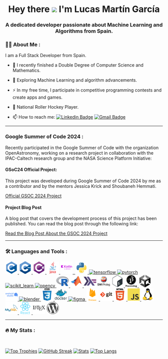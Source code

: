 <!--<div id="header" align="center">
  <img src="https://media.giphy.com/media/M9gbBd9nbDrOTu1Mqx/giphy.gif" width="100"/>
  <div id="badges">
    <a href="https://www.linkedin.com/in/martingarcialucas/">
      <img src="https://img.shields.io/badge/LinkedIn-blue?style=for-the-badge&logo=linkedin&logoColor=white" alt="LinkedIn Badge"/>
    </a>
  </div>
   <img src="https://komarev.com/ghpvc/?username=lucasmg18&style=flat-square&color=blue" alt=""/> 
</div> 

<div id="header" align="center">
  <img src="https://media.giphy.com/media/v1.Y2lkPTc5MGI3NjExOG40cGN6bDExNGZnYWowb250MTllc2FodG8xa3Z1amRybW01aXExdyZlcD12MV9pbnRlcm5hbF9naWZfYnlfaWQmY3Q9Zw/qgQUggAC3Pfv687qPC/giphy.gif" width="150"/>
  
<div id="header" align="center">
  <!--<img src="https://media.giphy.com/media/v1.Y2lkPTc5MGI3NjExa2p0OGl3ZGVnNGVpa2Jjd2pjdmRuODlrZmdra3k3OXZsZDd2YXJvaCZlcD12MV9pbnRlcm5hbF9naWZfYnlfaWQmY3Q9cw/f3Ft7V5eBKX55XDJXC/giphy.gif" width="150"/>--
  
  <div id="badges">
    <a href="https://www.linkedin.com/in/martingarcialucas/">
      <img src="https://img.shields.io/badge/LinkedIn-blue?style=for-the-badge&logo=linkedin&logoColor=white" alt="LinkedIn Badge"/>
    </a>
  </div>
  <!-- <img src="https://komarev.com/ghpvc/?username=lucasmg18&style=flat-square&color=blue" alt=""/> --
</div>

</div>

-->
<h1 align="center"> 
  Hey there
  <img src="https://media.giphy.com/media/hvRJCLFzcasrR4ia7z/giphy.gif" width="30px" />
  I'm Lucas Martín García
</h1>

<h3 align="center" >
  A dedicated developer passionate about Machine Learning and Algorithms from Spain.
</h3>





### :man_technologist: About Me :
I am a Full Stack Developer from Spain.

- :telescope: I recently finished a Double Degree of Computer Science and Mathematics.

- :seedling: Exploring Machine Learning and algorithm advancements.

- :zap: In my free time, I participate in competitive programming contests and create apps and games.

- :ice_hockey: National Roller Hockey Player.
- :mailbox: How to reach me: [![Linkedin Badge](https://img.shields.io/badge/-lucasmg18-blue?style=flat&logo=Linkedin&logoColor=white)](https://www.linkedin.com/in/martingarcialucas/) [![Gmail Badge](https://img.shields.io/badge/-margarlucas@gmail.com-red?style=flat&logo=Gmail&logoColor=white)](mailto:margarlucas@gmail.com)


---

### Google Summer of Code 2024 :
Recently participated in the Google Summer of Code with the organization OpenAstronomy, working on a research project in collaboration with the IPAC-Caltech research group and the NASA Science Platform Initiative:

#### GSoC24 Official Project:
This project was developed during Google Summer of Code 2024 by me as a contributor and by the mentors Jessica Krick and Shoubaneh Hemmati.

[Official GSOC 2024 Project](https://summerofcode.withgoogle.com/programs/2024/projects/CR12H6Wf)

#### Project Blog Post

A blog post that covers the development process of this project has been published. You can read the blog post through the following link:

[Read the Blog Post About the GSOC 2024 Project](https://lucasmartingarciagsoc24openastronomy.blogspot.com/)

---

### :hammer_and_wrench: Languages and Tools :

<p align="left"> 
  <a href="https://www.cprogramming.com/" target="_blank" rel="noreferrer"> <img src="https://raw.githubusercontent.com/devicons/devicon/master/icons/c/c-original.svg" title="C" alt="c" width="40" height="40"/> </a>
  <a href="https://en.cppreference.com/w/" target="_blank" rel="noreferrer"> <img src="https://raw.githubusercontent.com/devicons/devicon/master/icons/cplusplus/cplusplus-original.svg" title="C++" alt="cplusplus" width="40" height="40"/> </a>
  <a href="https://www.w3schools.com/cs/index.php" target="_blank" rel="noreferrer"> <img src="https://github.com/devicons/devicon/blob/master/icons/csharp/csharp-original.svg" title="C#"alt="csharp" width="40" height="40"/> </a>
  <a href="https://www.java.com/en/" target="_blank" rel="noreferrer"> <img src="https://github.com/devicons/devicon/blob/master/icons/java/java-original-wordmark.svg" title="Java" alt="Java" width="40" height="40"/> </a>
  <a href="https://kotlinlang.org/" target="_blank" rel="noreferrer"> <img src="https://github.com/devicons/devicon/blob/master/icons/kotlin/kotlin-plain-wordmark.svg" title="Kotlin" alt="Java" width="40" height="40"/>&nbsp; </a> 
  <a href="https://www.python.org" target="_blank" rel="noreferrer"> <img src="https://raw.githubusercontent.com/devicons/devicon/master/icons/python/python-original.svg" title="Python"alt="python" width="40" height="40"/> </a>
  <a href="https://www.tensorflow.org" target="_blank" rel="noreferrer"> <img src="https://www.vectorlogo.zone/logos/tensorflow/tensorflow-icon.svg" title="Tensorflow" alt="tensorflow" width="40" height="40"/> </a> 
  <a href="https://pytorch.org/" target="_blank" rel="noreferrer"> <img src="https://www.vectorlogo.zone/logos/pytorch/pytorch-icon.svg" title="Pytorch"alt="pytorch" width="40" height="40"/> </a>
  <a href="https://scikit-learn.org/" target="_blank" rel="noreferrer"> <img src="https://upload.wikimedia.org/wikipedia/commons/0/05/Scikit_learn_logo_small.svg" title="Scikit_learn" alt="scikit_learn" width="40" height="40"/> </a> 
  <!--<a href="https://seaborn.pydata.org/" target="_blank" rel="noreferrer"> <img src="https://seaborn.pydata.org/_images/logo-mark-lightbg.svg" title="Seaborn" alt="seaborn" width="40" height="40"/> </a>-->
  <a href="https://opencv.org/" target="_blank" rel="noreferrer"> <img src="https://www.vectorlogo.zone/logos/opencv/opencv-icon.svg" title="Opencv" alt="opencv" width="40" height="40"/> </a>
  <!--<a href="https://pandas.pydata.org/" target="_blank" rel="noreferrer"> <img src="https://raw.githubusercontent.com/devicons/devicon/2ae2a900d2f041da66e950e4d48052658d850630/icons/pandas/pandas-original.svg" title="Pandas" alt="pandas" width="40" height="40"/> </a> -->
  <a href="https://www.r-project.org/" target="_blank" rel="noreferrer"><img src="https://github.com/devicons/devicon/blob/master/icons/r/r-original.svg" title="R" title="Java" alt="Java" width="40" height="40"/> </a> 
  <a href="https://www.mathworks.com/" target="_blank" rel="noreferrer"> <img src="https://github.com/devicons/devicon/blob/master/icons/matlab/matlab-original.svg" title="Matlab" alt="Java" width="40" height="40"/> </a>
  <a href="https://www.haskell.org/" target="_blank" rel="noreferrer"> <img src="https://github.com/devicons/devicon/blob/master/icons/haskell/haskell-original.svg" title="Haskell" alt="Java" width="40" height="40"/></a>
  <a href="https://www.swi-prolog.org/" target="_blank" rel="noreferrer"> <img src="https://github.com/devicons/devicon/blob/master/icons/prolog/prolog-original-wordmark.svg" title="Prolog" alt="Java" width="40" height="40"/></a>
  <a href="https://www.gnu.org/software/bash/" target="_blank" rel="noreferrer"> <img src="https://github.com/devicons/devicon/blob/master/icons/bash/bash-original.svg"title="Bash"  alt="bash" width="40" height="40"/> </a> 
  <a href="https://processing.org/" target="_blank" rel="noreferrer"> <img src="https://github.com/devicons/devicon/blob/master/icons/processing/processing-original-wordmark.svg" title="Processing" alt="Java" width="40" height="40"/> </a> 
  <a href="https://unity.com/" target="_blank" rel="noreferrer"> <img src="https://github.com/devicons/devicon/blob/master/icons/unity/unity-original.svg" title="Unity" alt="Java" width="40" height="40"/> </a>  
  <a href="https://developer.android.com/studio?hl=es-419" target="_blank" rel="noreferrer"> <img src="https://github.com/devicons/devicon/blob/master/icons/androidstudio/androidstudio-plain-wordmark.svg" title="AndroidStudio" alt="Java" width="40" height="40"/> </a> 
  <a href="https://www.blender.org/" target="_blank" rel="noreferrer"> <img src="https://download.blender.org/branding/community/blender_community_badge_white.svg"title="Blender"  alt="blender" width="40" height="40"/> </a> 
  <a href="https://www.w3schools.com/css/" target="_blank" rel="noreferrer"> <img src="https://raw.githubusercontent.com/devicons/devicon/master/icons/css3/css3-original-wordmark.svg"title="CSS3"  alt="css3" width="40" height="40"/> </a> 
  <!--<a href="https://dart.dev" target="_blank" rel="noreferrer"> <img src="https://www.vectorlogo.zone/logos/dartlang/dartlang-icon.svg"title="Dart"  alt="dart" width="40" height="40"/> </a> -->
  <a href="https://www.docker.com/" target="_blank" rel="noreferrer"> <img src="https://raw.githubusercontent.com/devicons/devicon/master/icons/docker/docker-original-wordmark.svg"title="Docker"  alt="docker" width="40" height="40"/> </a>
  <a href="https://www.figma.com/" target="_blank" rel="noreferrer"> <img src="https://www.vectorlogo.zone/logos/figma/figma-icon.svg"title="Figma"  alt="figma" width="40" height="40"/> </a>
  <a href="https://firebase.google.com/" target="_blank" rel="noreferrer"> <img src="https://github.com/devicons/devicon/blob/master/icons/firebase/firebase-plain-wordmark.svg" title="Firebase" alt="Firebase" width="40" height="40"/> </a> 
  <!--<a href="https://flutter.dev" target="_blank" rel="noreferrer"> <img src="https://www.vectorlogo.zone/logos/flutterio/flutterio-icon.svg"title="Flutter"  alt="flutter" width="40" height="40"/> </a>-->
  <a href="https://git-scm.com/" target="_blank" rel="noreferrer"> <img src="https://github.com/devicons/devicon/blob/master/icons/git/git-original-wordmark.svg" title="Git" **alt="Git" width="40" height="40"/> </a>
  <a href="https://www.w3.org/html/" target="_blank" rel="noreferrer"> <img src="https://raw.githubusercontent.com/devicons/devicon/master/icons/html5/html5-original-wordmark.svg"title="HTML5"  alt="html5" width="40" height="40"/> </a>
  <a href="https://developer.mozilla.org/en-US/docs/Web/JavaScript" target="_blank" rel="noreferrer"> <img src="https://raw.githubusercontent.com/devicons/devicon/master/icons/javascript/javascript-original.svg"title="Javascript"  alt="javascript" width="40" height="40"/> </a>
  <a href="https://www.linux.org/" target="_blank" rel="noreferrer"> <img src="https://raw.githubusercontent.com/devicons/devicon/master/icons/linux/linux-original.svg" title="Linux" alt="linux" width="40" height="40"/> </a>
  <a href="https://www.mysql.com/" target="_blank" rel="noreferrer"> <img src="https://raw.githubusercontent.com/devicons/devicon/master/icons/mysql/mysql-original-wordmark.svg"title="Mysql"  alt="mysql" width="40" height="40"/> </a>
  <!--<a href="https://nodejs.org" target="_blank" rel="noreferrer"> <img src="https://raw.githubusercontent.com/devicons/devicon/master/icons/nodejs/nodejs-original-wordmark.svg" title="Nodejs" alt="nodejs" width="40" height="40"/> </a>-->
  <a href="https://reactjs.org/" target="_blank" rel="noreferrer"> <img src="https://raw.githubusercontent.com/devicons/devicon/master/icons/react/react-original-wordmark.svg" title="React" alt="react" width="40" height="40"/> </a>
  <a href="https://www.latex-project.org/" target="_blank" rel="noreferrer"> <img src="https://github.com/devicons/devicon/blob/master/icons/latex/latex-original.svg" title="Latex" **alt="Latex" width="40" height="40"/></a>
  <a href="https://wordpress.com/en/" target="_blank" rel="noreferrer"> <img src="https://github.com/devicons/devicon/blob/master/icons/wordpress/wordpress-plain.svg" title="Wordpress" **alt="Wordpress" width="40" height="40"/></a>
</p>



---

### :fire: My Stats :
<img src="https://komarev.com/ghpvc/?username=lucasmg18&style=flat-square&color=blue" alt=""/> 
  
[![Top Trophies](https://github-profile-trophy.vercel.app/?username=lucasmg18&theme=vision-friendly-dark)](https://github.com/ryo-ma/github-profile-trophy)
[![GitHub Streak](http://github-readme-streak-stats.herokuapp.com?user=lucasmg18&theme=dark&background=000000)](https://git.io/streak-stats)
[![Stats](https://github-readme-stats.vercel.app/api?username=lucasmg18&show_icons=true&locale=en&theme=vision-friendly-dark)](https://github-readme-stats.vercel.app)
[![Top Langs](https://github-readme-stats.vercel.app/api/top-langs/?username=lucasmg18&layout=compact&theme=vision-friendly-dark)](https://github.com/anuraghazra/github-readme-stats)



<!--
**lucasmg18/lucasmg18** is a ✨ _special_ ✨ repository because its `README.md` (this file) appears on your GitHub profile.

Here are some ideas to get you started:

- 🔭 I’m currently working on ...
- 🌱 I’m currently learning ...
- 👯 I’m looking to collaborate on ...
- 🤔 I’m looking for help with ...
- 💬 Ask me about ...
- 📫 How to reach me: ...
- 😄 Pronouns: ...
- ⚡ Fun fact: ...
-->
